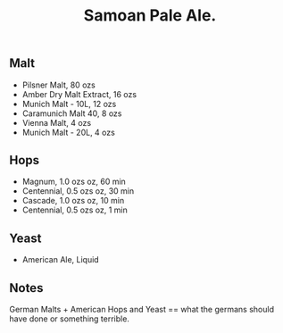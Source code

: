 ﻿---
layout: post
title: Samoan Pale Ale.
tags: [ beer ]
---
## Malt
-  Pilsner Malt, 80 ozs
-  Amber Dry Malt Extract, 16 ozs
-  Munich Malt - 10L, 12 ozs
-  Caramunich Malt 40, 8 ozs
-  Vienna Malt, 4 ozs
-  Munich Malt - 20L, 4 ozs
## Hops
-  Magnum, 1.0 ozs oz, 60 min
-  Centennial, 0.5 ozs oz, 30 min
-  Cascade, 1.0 ozs oz, 10 min
-  Centennial, 0.5 ozs oz, 1 min
## Yeast
-  American Ale, Liquid
## Notes
German Malts + American Hops and Yeast == what the germans should have done or something terrible. 
